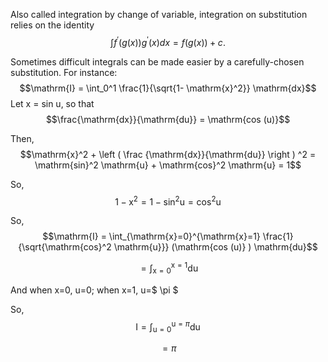 Also called integration by change of variable, integration on
substitution relies on the identity
$$\int f^{ \prime } (g(x)) g ^{ \prime } (x) dx = f(g(x)) + c .$$

Sometimes difficult integrals can be made easier by a carefully-chosen
substitution. For instance:
$$\mathrm{I} = \int_0^1 \frac{1}{\sqrt{1- \mathrm{x}^2}} \mathrm{dx}$$
Let x = sin u, so that
$$\frac{\mathrm{dx}}{\mathrm{du}} = \mathrm{cos   (u)}$$

Then,
$$\mathrm{x}^2 + \left ( \frac {\mathrm{dx}}{\mathrm{du}} \right ) ^2
= \mathrm{sin}^2 \mathrm{u} + \mathrm{cos}^2 \mathrm{u} = 1$$

So,
$$1- \mathrm{x}^2 = 1 - \mathrm{sin}^2 \mathrm{u} = \mathrm{cos}^2 \mathrm{u}$$

So,
$$\mathrm{I} = \int_{\mathrm{x}=0}^{\mathrm{x}=1} \frac{1}{\sqrt{\mathrm{cos}^2 \mathrm{u}}} (\mathrm{cos   (u)} ) \mathrm{du}$$

$$= \int_{\mathrm{x}=0}^{\mathrm{x}=1} \mathrm{du}$$

And when x=0, u=0; when x=1, u=$ \pi $

So, $$\mathrm{I} = \int _{\mathrm{u}=0}^{\mathrm{u}= \pi} \mathrm{du}$$

$$= \pi$$

